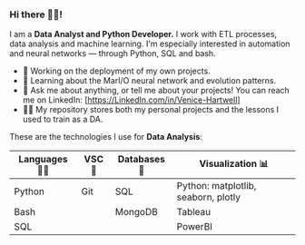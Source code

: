 ### Hi there 🙋‍♂️!

I am a **Data Analyst and Python Developer.** I work with ETL processes, data analysis and machine learning. I'm especially interested in automation and neural networks — through Python, SQL and bash.

-  🔭 Working on the deployment of my own projects.
-  🌱 Learning about the MarI/O neural network and evolution patterns.
-  💬 Ask me about anything, or tell me about your projects! You can reach me on LinkedIn: [https://LinkedIn.com/in/Venice-Hartwell]
-  👨‍🎓 My repository stores both my personal projects and the lessons I used to train as a DA.

These are the technologies I use for **Data Analysis**:

| **Languages** 🧑‍💻 | **VSC** 📆| **Databases** 🐬 | **Visualization** 📊|
| --------------- | --------------- | --------------- | --------------- |
| Python | Git| SQL | Python: matplotlib, seaborn, plotly |
| Bash | | MongoDB | Tableau
| SQL|  | | PowerBI
